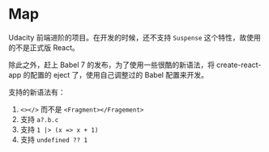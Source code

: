 # Map

Udacity 前端进阶的项目。在开发的时候，还不支持 `Suspense` 这个特性，故使用的不是正式版 React。

除此之外，赶上 Babel 7 的发布，为了使用一些很酷的新语法，将 create-react-app 的配置的 eject 了，使用自己调整过的 Babel 配置来开发。

支持的新语法有：

1. `<></>` 而不是 `<Fragment></Fragement>`
2. 支持 `a?.b.c`
3. 支持 `1 |> (x => x + 1)`
4. 支持 `undefined ?? 1`
